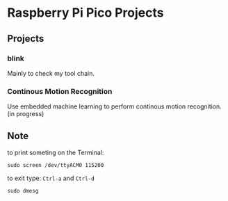 # Raspberry Pi Pico Projects

## Projects

### blink
Mainly to check my tool chain.

### Continous Motion Recognition
Use embedded machine learning to perform continous motion recognition. (in progress)

## Note

to print someting on the Terminal:
```
sudo screen /dev/ttyACM0 115200
``` 
to exit type: `Ctrl-a` and `Ctrl-d` 

```
sudo dmesg
``` 
